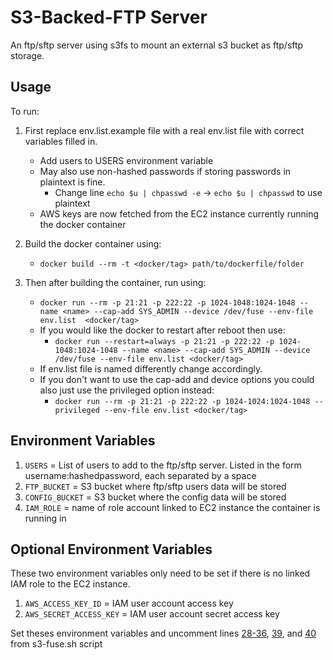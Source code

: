 # S3-Backed-FTP Server

An ftp/sftp server using s3fs to mount an external s3 bucket as ftp/sftp storage.

## Usage

To run:

1. First replace env.list.example file with a real env.list file with correct variables filled in.
	- Add users to USERS environment variable
  	- May also use non-hashed passwords if storing passwords in plaintext is fine.
  		- Change line ` echo $u | chpasswd -e ` -> ` echo $u | chpasswd ` to use plaintext
	- AWS keys are now fetched from the EC2 instance currently running the docker container  
	
2. Build the docker container using:

	- ``` docker build --rm -t <docker/tag> path/to/dockerfile/folder ```

3. Then after building the container, run using:

 	- ``` docker run --rm -p 21:21 -p 222:22 -p 1024-1048:1024-1048 --name <name> --cap-add SYS_ADMIN --device /dev/fuse --env-file env.list  <docker/tag> ```
	- If you would like the docker to restart after reboot then use:
    	* ``` docker run --restart=always -p 21:21 -p 222:22 -p 1024-1048:1024-1048 --name <name> --cap-add SYS_ADMIN --device /dev/fuse --env-file env.list <docker/tag> ```
  	- If env.list file is named differently change accordingly. 
  	- If you don't want to use the cap-add and device options you could also just use the privileged option instead:
    	* ``` docker run --rm -p 21:21 -p 222:22 -p 1024-1024:1024-1048 --privileged --env-file env.list <docker/tag> ```
	
## Environment Variables

1. ` USERS ` = List of users to add to the ftp/sftp server. Listed in the form username:hashedpassword, each separated by a space
2. ` FTP_BUCKET ` = S3 bucket where ftp/sftp users data will be stored
3. ` CONFIG_BUCKET ` = S3 bucket where the config data will be stored
4. ` IAM_ROLE ` = name of role account linked to EC2 instance the container is running in


## Optional Environment Variables
These two environment variables only need to be set if there is no linked IAM role to the EC2 instance.

1. ` AWS_ACCESS_KEY_ID ` = IAM user account access key
2. ` AWS_SECRET_ACCESS_KEY ` = IAM user account secret access key

Set theses environment variables and uncomment lines [28-36](./s3-fuse.sh#L28-36), [39](./s3-fuse.sh#L34), and [40](./s3-fuse.sh#L35) from s3-fuse.sh script
